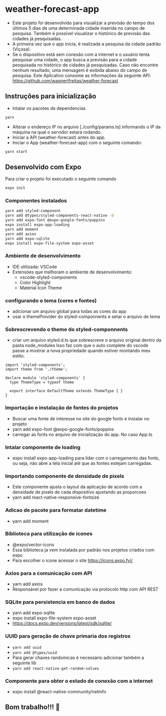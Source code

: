 # weather-forecast-app
- Este projeto foi desenvolvido para visualizar a previsão do tempo dos últimos 5 dias de uma determinada cidade inserida no campo de pesquisa.
Também é possível visualizar o histórico de previsão das cidades já pesquisadas.
- A primeira vez que o app inicia, é realizada a pesquisa da cidade padrão (Viçosa).
- Se o dispositivo está sem conexão com a internet e o usuário tenta pesquisar uma cidade,
o app busca a previsão para a cidade pesquisada no histórico de cidades já pesquisadas. Caso não encontre nenhum resultado, uma mensagem é exibida abaixo do campo de pesquisa.
Este Aplicativo consome as informações da seguinte API: https://github.com/wagnerjfreitas/weather-forecast



## Instruções para inicialização
- Intalar os pacotes de dependencias
```bash
yarn
```
- Alterar o endereço IP no arquivo [./config/params.ts] informando o IP da máquina 
na qual o servidor estará rodando.
- Iniciar a API (weather-forecast) antes do app.
- Iniciar o App (weather-forecast-app) com o seguinte comando:
```bash
yarn start
```

## Desenvolvido com Expo
Para criar o projeto foi executado o seguinte comando
```bash
expo init
```
### Componentes instalados
```bash
yarn add styled-component
yarn add @types/styled-components-react-native -D
yarn add expo-font @expo-google-fonts/poppins
expo install expo-app-loading
yarn add moment
yarn add axios
yarn add expo-sqlite
expo install expo-file-system expo-asset
```

### Ambiente de desenvolvimento
- IDE utilizada: VSCode
- Extensões que melhoram o ambiente de desenvolvimento:
  - vscode-styled-components
  - Color Highlight
  - Material Icon Theme

### configurando o tema (cores e fontes)
- adicionar um arquivo global para todas as cores do app
- usar o themeProvider do styled-componnents e setar o arquivo de tema

### Sobrescrevendo o theme do styled-componnents
- criar um arquivo styled.d.ts que sobrescreve o arquivo original dentro da pasta node_modules
Isso faz com que o auto complete do vscode passe a mostrar a nova propriedade quando estiver
montando meu estilo.

```
import 'styled-components';
import theme from './theme';

declare module 'styled-components' {
  type ThemeType = typeof theme

  export interface DefaultTheme extends ThemeType { }
}
```

### Importação e instalação de fontes do projetos
- Buscar uma fonte de interesse no site do google fonts e instalar no projeto
- yarn add expo-font @expo-google-fonts/poppins
- carregar as fonts no arquivo de inicialização do app. No caso App.ts

### Intalar componente de loading
- expo install expo-app-loading para lidar com o carregamento das fonts, ou seja,
não abre a tela inicial até que as fontes estejam carregadas.

### Importando componente de densidade de pixels
- Este componente ajusta o layout da aplicação de acordo com a densidade de pixels de cada dispositivo ajustando as proporcoes
- yarn add react-native-responsive-fontsize

### Adicao de pacote para formatar datetime
- yarn add moment

### Biblioteca para utilização de icones
- @expo/vector-icons
- Essa biblioteca ja vem instalada por padrão nos projetos criados com expo
- Para escolher o icone acessar o site https://icons.expo.fyi/

### Axios para a comunicação com API
- yarn add axios
- Responsável por fazer a comunicação via protocolo http com API REST

### SQLite para persistencia em banco de dados
- yarn add expo-sqlite
- expo install expo-file-system expo-asset
- https://docs.expo.dev/versions/latest/sdk/sqlite/

### UUID para geração de chave primaria dos registros
- `yarn add uuid`
- `yarn add @types/uuid`
- Para gerar chaves randomicas é necessário adicionar também a seguinte lib 
- `yarn add react-native-get-random-values`

### Componente para obter o estado de conexão com a internet
- expo install @react-native-community/netinfo


## Bom trabalho!!! :rocket:
